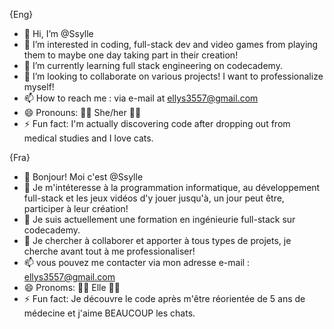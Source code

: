 {Eng}

- 👋 Hi, I’m @Ssylle
- 👀 I’m interested in coding, full-stack dev and video games from playing them to maybe one day taking part in their creation!
- 🌱 I’m currently learning full stack engineering on codecademy.
- 💞️ I’m looking to collaborate on various projects! I want to professionalize myself!
- 📫 How to reach me : via e-mail at ellys3557@gmail.com 
- 😄 Pronouns: 🏳️‍⚧️ She/her 🏳️‍⚧️
- ⚡ Fun fact: I'm actually discovering code after dropping out from medical studies and I love cats.

{Fra}

- 👋 Bonjour! Moi c'est @Ssylle
- 👀 Je m'intéteresse à la programmation informatique, au développement full-stack et les jeux vidéos d'y jouer jusqu'à, un jour peut être, participer à leur création!
- 🌱 Je suis actuellement une formation en ingénieurie full-stack sur codecademy.
- 💞️ Je chercher à collaborer et apporter à tous types de projets, je cherche avant tout à me professionaliser!
- 📫 vous pouvez me contacter via mon adresse e-mail : ellys3557@gmail.com 
- 😄 Pronoms: 🏳️‍⚧️ Elle 🏳️‍⚧️
- ⚡ Fun fact: Je découvre le code après m'être réorientée de 5 ans de médecine et j'aime BEAUCOUP les chats.
